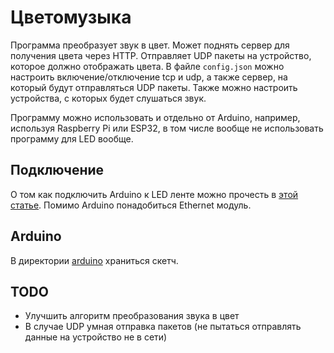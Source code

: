 # Цветомузыка

Программа преобразует звук в цвет. Может поднять сервер для получения цвета через HTTP. Отправляет UDP пакеты на устройство, которое должно отображать цвета.
В файле `config.json` можно настроить включение/отключение tcp и udp, а также сервер, на который будут отправляться UDP пакеты. Также можно настроить устройства, с которых будет слушаться звук.

Программу можно использовать и отдельно от Arduino, например, используя Raspberry Pi или ESP32, в том числе вообще не использовать программу для LED вообще.

## Подключение

О том как подключить Arduino к LED ленте можно прочесть в [этой статье](https://alexgyver.ru/lessons/arduino-rgb/). Помимо Arduino понадобиться Ethernet модуль.

## Arduino

В директории [arduino](/arduino/) храниться скетч. 

## TODO

- Улучшить алгоритм преобразования звука в цвет
- В случае UDP умная отправка пакетов (не пытаться отправлять данные на устройство не в сети)